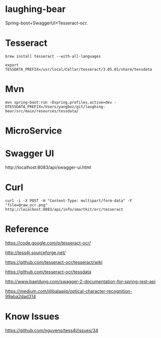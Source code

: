 laughing-bear
=============

Spring-boot+SwaggerUI+Tesseract-ocr.

Tesseract
=============

```
brew install tesseract --with-all-languages 
```

```
export TESSDATA_PREFIX=/usr/local/Cellar/tesseract/3.05.01/share/tessdata
```

Mvn
=============

```
mvn spring-boot:run -Dspring.profiles.active=dev -DTESSDATA_PREFIX=/Users/yangboz/git/laughing-bear/src/main/resources/tessdata/
```

MicroService
=============



Swagger UI
=============

http://localhost:8083/api/swagger-ui.html

Curl
=============

```
curl -i -X POST -H "Content-Type: multipart/form-data" -F "file=@raw_ocr.png" http://localhost:8083/api/info/smartkit/orc/tesseract
```

Reference
=============

https://code.google.com/p/tesseract-ocr/

http://tess4j.sourceforge.net/

https://github.com/tesseract-ocr/tesseract/wiki

https://github.com/tesseract-ocr/tessdata

http://www.baeldung.com/swagger-2-documentation-for-spring-rest-api

https://medium.com/@balaajip/optical-character-recognition-99aba2dad314

Know Issues
==============

https://github.com/nguyenq/tess4j/issues/34

